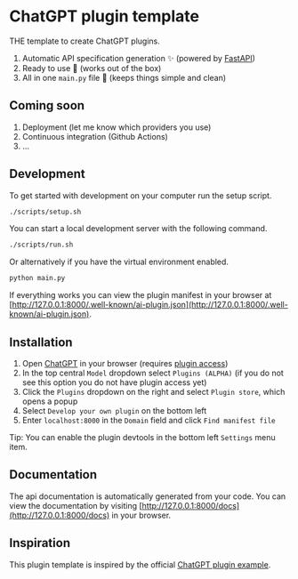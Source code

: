 # ChatGPT plugin template

THE template to create ChatGPT plugins.

1. Automatic API specification generation ✨ (powered by [FastAPI](https://fastapi.tiangolo.com))
2. Ready to use 🚀 (works out of the box)
3. All in one `main.py` file 📄 (keeps things simple and clean)

## Coming soon

1. Deployment (let me know which providers you use)
2. Continuous integration (Github Actions)
3. ...

## Development

To get started with development on your computer run the setup script.

```bash
./scripts/setup.sh
```

You can start a local development server with the following command.

```bash
./scripts/run.sh
```

Or alternatively if you have the virtual environment enabled.

```bash
python main.py
```

If everything works you can view the plugin manifest in your browser at [http://127.0.0.1:8000/.well-known/ai-plugin.json](http://127.0.0.1:8000/.well-known/ai-plugin.json).


## Installation

1. Open [ChatGPT](https://chat.openai.com/) in your browser (requires [plugin access](https://openai.com/waitlist/plugins))
2. In the top central `Model` dropdown select `Plugins (ALPHA)` (if you do not see this option you do not have plugin access yet)
3. Click the `Plugins` dropdown on the right and select `Plugin store`, which opens a popup
4. Select `Develop your own plugin` on the bottom left
5. Enter `localhost:8000` in the `Domain` field and click `Find manifest file`

Tip: You can enable the plugin devtools in the bottom left `Settings` menu item.


## Documentation

The api documentation is automatically generated from your code. You can view the documentation by visiting [http://127.0.0.1:8000/docs](http://127.0.0.1:8000/docs) in your browser.

## Inspiration

This plugin template is inspired by the official [ChatGPT plugin example](https://github.com/openai/plugins-quickstart).

